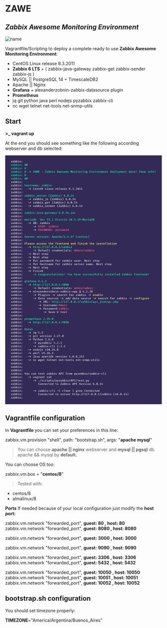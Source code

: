 
# ZAWE

## _Zabbix Awesome Monitoring Environment_

![name](https://img.shields.io/badge/version-v1.0.0-brightgreen?)

Vagrantfile/Scripting to deploy a complete ready to use **Zabbix Awesome Monitoring Environment**:

- CentOS Linux release 8.3.2011
- **Zabbix 6 LTS** + ( zabbix-java-gateway zabbix-get zabbix-sender zabbix-js )
- MySQL || PostgreSQL 14 + TimescaleDB2
- Apache || Nginx
- **Grafana** + alexanderzobnin-zabbix-datasource plugin
- **Prometheus**
- jq git python java perl nodejs pyzabbix zabbix-cli
- nc wget telnet net-tools net-snmp-utils

## Start

**>_ vagrant up**

At the end you should see something like the following according webserver and db selected:

![ZAME](zame.png "Zabbix Awesome Monitoring Environment")

## Vagrantfile configuration

In **Vagrantfile** you can set your preferences in this line:

zabbix.vm.provision "shell", path: "bootstrap.sh", args: "**apache mysql**"

> You can choose **apache || nginx** webserver and **mysql || pgsql** db.
> apache && mysql by **default.**

You can choose OS too:

zabbix.vm.box = "**centos/8**"

> Tested with:
- centos/8
- almalinux/8

**Ports**
If needed because of your local configuration just modify the **host port:**

zabbix.vm.network "forwarded_port", **guest: 80 , host: 80**
zabbix.vm.network "forwarded_port", **guest: 8080 , host: 8080**

zabbix.vm.network "forwarded_port", **guest: 3000 , host: 3000**

zabbix.vm.network "forwarded_port", **guest: 9090 , host: 9090**

zabbix.vm.network "forwarded_port", **guest: 3306 , host: 3306**
zabbix.vm.network "forwarded_port", **guest: 5432 , host: 5432**

zabbix.vm.network "forwarded_port", **guest: 10050 , host: 10050**
zabbix.vm.network "forwarded_port", **guest: 10051 , host: 10051**
zabbix.vm.network "forwarded_port", **guest: 10052 , host: 10052**

## bootstrap.sh configuration

You should set timezone properly:

**TIMEZONE**="America/Argentina/Buenos_Aires"
